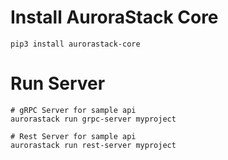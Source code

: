 # Install AuroraStack Core
```
pip3 install aurorastack-core
```

# Run Server

```
# gRPC Server for sample api
aurorastack run grpc-server myproject

# Rest Server for sample api
aurorastack run rest-server myproject
```
